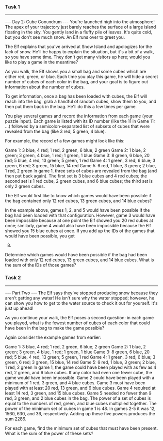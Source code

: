 ### Task 1

----

--- Day 2: Cube Conundrum ---
You're launched high into the atmosphere! The apex of your trajectory just
barely reaches the surface of a large island floating in the sky. You gently
land in a fluffy pile of leaves. It's quite cold, but you don't see much snow.
An Elf runs over to greet you.

The Elf explains that you've arrived at Snow Island and apologizes for the lack
of snow. He'll be happy to explain the situation, but it's a bit of a walk, so
you have some time. They don't get many visitors up here; would you like to
play a game in the meantime?

As you walk, the Elf shows you a small bag and some cubes which are either red,
green, or blue. Each time you play this game, he will hide a secret number of
cubes of each color in the bag, and your goal is to figure out information
about the number of cubes.

To get information, once a bag has been loaded with cubes, the Elf will reach
into the bag, grab a handful of random cubes, show them to you, and then put
them back in the bag. He'll do this a few times per game.

You play several games and record the information from each game (your puzzle
input). Each game is listed with its ID number (like the 11 in Game 11: ...)
followed by a semicolon-separated list of subsets of cubes that were revealed
from the bag (like 3 red, 5 green, 4 blue).

For example, the record of a few games might look like this:

Game 1: 3 blue, 4 red; 1 red, 2 green, 6 blue; 2 green
Game 2: 1 blue, 2 green; 3 green, 4 blue, 1 red; 1 green, 1 blue
Game 3: 8 green, 6 blue, 20 red; 5 blue, 4 red, 13 green; 5 green, 1 red
Game 4: 1 green, 3 red, 6 blue; 3 green, 6 red; 3 green, 15 blue, 14 red
Game 5: 6 red, 1 blue, 3 green; 2 blue, 1 red, 2 green
In game 1, three sets of cubes are revealed from the bag (and then put back
again). The first set is 3 blue cubes and 4 red cubes; the second set is 1 red
cube, 2 green cubes, and 6 blue cubes; the third set is only 2 green cubes.

The Elf would first like to know which games would have been possible if the
bag contained only 12 red cubes, 13 green cubes, and 14 blue cubes?

In the example above, games 1, 2, and 5 would have been possible if the bag had
been loaded with that configuration. However, game 3 would have been impossible
because at one point the Elf showed you 20 red cubes at once; similarly, game 4
would also have been impossible because the Elf showed you 15 blue cubes at
once. If you add up the IDs of the games that would have been possible, you get

8.

Determine which games would have been possible if the bag had been loaded with
only 12 red cubes, 13 green cubes, and 14 blue cubes. What is the sum of the
IDs of those games?

### Task 2

----

--- Part Two ---
The Elf says they've stopped producing snow because they aren't getting any
water! He isn't sure why the water stopped; however, he can show you how to get
to the water source to check it out for yourself. It's just up ahead!

As you continue your walk, the Elf poses a second question: in each game you
played, what is the fewest number of cubes of each color that could have been
in the bag to make the game possible?

Again consider the example games from earlier:

Game 1: 3 blue, 4 red; 1 red, 2 green, 6 blue; 2 green
Game 2: 1 blue, 2 green; 3 green, 4 blue, 1 red; 1 green, 1 blue
Game 3: 8 green, 6 blue, 20 red; 5 blue, 4 red, 13 green; 5 green, 1 red
Game 4: 1 green, 3 red, 6 blue; 3 green, 6 red; 3 green, 15 blue, 14 red
Game 5: 6 red, 1 blue, 3 green; 2 blue, 1 red, 2 green
In game 1, the game could have been played with as few as 4 red, 2 green, and 6
blue cubes. If any color had even one fewer cube, the game would have been
impossible.
Game 2 could have been played with a minimum of 1 red, 3 green, and 4 blue
cubes.
Game 3 must have been played with at least 20 red, 13 green, and 6 blue cubes.
Game 4 required at least 14 red, 3 green, and 15 blue cubes.
Game 5 needed no fewer than 6 red, 3 green, and 2 blue cubes in the bag.
The power of a set of cubes is equal to the numbers of red, green, and blue
cubes multiplied together. The power of the minimum set of cubes in game 1 is
48. In games 2-5 it was 12, 1560, 630, and 36, respectively. Adding up these
five powers produces the sum 2286.

For each game, find the minimum set of cubes that must have been present. What
is the sum of the power of these sets?

